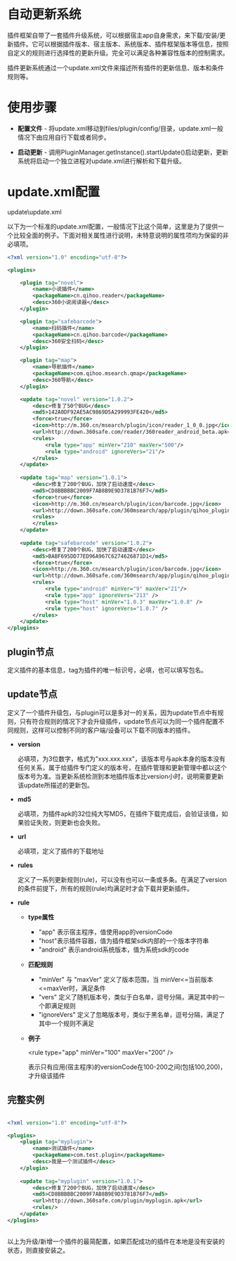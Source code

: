 

# 自动更新系统 

插件框架自带了一套插件升级系统，可以根据宿主app自身需求，来下载/安装/更新插件。它可以根据插件版本、宿主版本、系统版本、插件框架版本等信息，按照自定义的规则进行选择性的更新升级。完全可以满足各种兼容性版本的控制需求。

插件更新系统通过一个update.xml文件来描述所有插件的更新信息、版本和条件规则等。

#  使用步骤

- **配置文件** - 将update.xml移动到files/plugin/config/目录，update.xml一般情况下由应用自行下载或者同步。

- **启动更新** - 调用PluginManager.getInstance().startUpdate()启动更新，更新系统将启动一个独立进程对update.xml进行解析和下载升级。

#  update.xml配置

update\update.xml

以下为一个标准的update.xml配置，一般情况下比这个简单，这里是为了提供一个比较全面的例子。下面对相关属性进行说明，未特意说明的属性项均为保留的非必填项。


```xml
<?xml version="1.0" encoding="utf-8"?>

<plugins> 

    <plugin tag="novel"> 
        <name>小说插件</name>  
        <packageName>cn.qihoo.reader</packageName>  
        <desc>360小说阅读器</desc> 
    </plugin>  

    <plugin tag="safebarcode"> 
        <name>扫码插件</name>  
        <packageName>cn.qihoo.barcode</packageName>  
        <desc>360安全扫码</desc> 
    </plugin>

    <plugin tag="map"> 
        <name>导航插件</name>  
        <packageName>com.qihoo.msearch.qmap</packageName>  
        <desc>360导航</desc> 
    </plugin>  

    <update tag="novel" version="1.0.2">
        <desc>修复了50个BUG</desc>
        <md5>142A0DF92AE5AC9869D5A299993FE420</md5>
        <force>true</force>
        <icon>http://m.360.cn/msearch/plugin/icon/reader_1_0_0.jpg</icon>
        <url>http://down.360safe.com/reader/360reader_android_beta.apk<url>
        <rules>
            <rule type="app" minVer="210" maxVer="500"/>
            <rule type="android" ignoreVers="21"/>
        </rules>
    </update>
	
    <update tag="map" version="1.0.1">
        <desc>修复了200个BUG，加快了启动速度</desc>
        <md5>CD8BBBBBC2009F7AB8B9E9D3781B76F7</md5>
        <force>true</force>
        <icon>http://m.360.cn/msearch/plugin/icon/barcode.jpg</icon>
        <url>http://down.360safe.com/360msearch/app/plugin/qihoo_plugin_MMapPlugin.apk</url>
        <rules>
        </rules>
    </update>
	
    <update tag="safebarcode" version="1.0.2">
        <desc>修复了200个BUG，加快了启动速度</desc>
        <md5>BABF695DD77ED96A967C6274626871D1</md5>
        <force>true</force>
        <icon>http://m.360.cn/msearch/plugin/icon/barcode.jpg</icon>
        <url>http://down.360safe.com/360msearch/app/plugin/qihoo_plugin_barcode.apk</url>
        <rules>
            <rule type="android" minVer="9" maxVer="21"/>
            <rule type="app" ignoreVers="213" />
            <rule type="host" minVer="1.0.3" maxVer="1.0.8" />
            <rule type="host" ignoreVers="1.0.7" />
        </rules>
    </update>
</plugins>

```

##   plugin节点
    
定义插件的基本信息，tag为插件的唯一标识号，必填，也可以填写包名。
    
    

##  update节点
    
定义了一个插件升级包，与plugin可以是多对一的关系，因为update节点中有规则，只有符合规则的情况下才会升级插件，update节点可以为同一个插件配置不同规则，这样可以控制不同的客户端/设备可以下载不同版本的插件。

- **version**

    必填项，为3位数字，格式为"xxx.xxx.xxx"，该版本号与apk本身的版本没有任何关系，属于给插件专门定义的版本号，在插件管理和更新管理中都以这个版本号为准。当更新系统检测到本地插件版本比version小时，说明需要更新该update所描述的更新包。
    
- **md5**
 
    必填项，为插件apk的32位纯大写MD5，在插件下载完成后，会验证该值，如果验证失败，则更新也会失败。

- **url**

    必填项，定义了插件的下载地址
    
- **rules**

    定义了一系列更新规则(rule)，可以没有也可以一条或多条。在满足了version的条件前提下，所有的规则(rule)均满足时才会下载并更新插件。
    
- **rule**

    - **type属性**

        - "app" 表示宿主程序，值使用app的versionCode
        - "host"表示插件容器，值为插件框架sdk内部的一个版本字符串
        - "android" 表示android系统版本，值为系统sdk的code
    
    - **匹配规则**
        - "minVer" 与 "maxVer" 定义了版本范围，当 minVer<=当前版本<=maxVer时，满足条件
        - "vers" 定义了随机版本号，类似于白名单，逗号分隔，满足其中的一个即满足规则
        - "ignoreVers" 定义了忽略版本号，类似于黑名单，逗号分隔，满足了其中一个规则不满足
    - **例子**
    
        <rule type="app" minVer="100" maxVer="200" \/>
        
        表示只有应用(宿主程序)的versionCode在100-200之间(包括100,200)，才升级该插件




## 完整实例

```xml

<?xml version="1.0" encoding="utf-8"?>

<plugins> 
    <plugin tag="myplugin"> 
        <name>测试插件</name>  
        <packageName>com.test.plugin</packageName>  
        <desc>我是一个测试插件</desc> 
    </plugin>
        
    <update tag="myplugin" version="1.0.1">
        <desc>修复了200个BUG，加快了启动速度</desc>
        <md5>CD8BBBBBC2009F7AB8B9E9D3781B76F7</md5>
        <url>http://down.360safe.com/plugin/myplugin.apk</url>
        <rules/>
    </update>
</plugins> 
  
```
以上为升级/新增一个插件的最简配置，如果匹配成功的插件在本地是没有安装的状态，则直接安装之。
